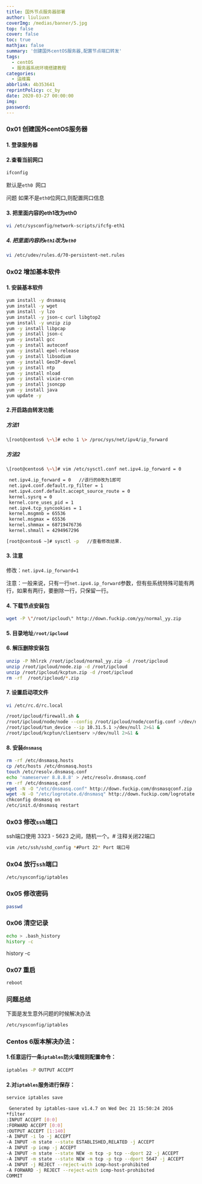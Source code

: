 ```yaml
---
title: 国外节点服务器部署
author: liuliuxn
coverImg: /medias/banner/5.jpg
top: false
cover: false
toc: true
mathjax: false
summary: '创建国外centOS服务器,配置节点端口转发'
tags:
  - centOS
  - 服务器系统环境搭建教程
categories:
  - 运维篇
abbrlink: 4b353641
reprintPolicy: cc_by
date: 2020-03-27 00:00:00
img:
password:
---
```



### 0x01 创建国外centOS服务器

#### 1. 登录服务器

#### 2.查看当前网口
```bash
ifconfig
```
默认是`eth0 `网口

问题 如果不是`eth0`位网口,则配置网口信息
#### 3. 把里面内容的eth1改为eth0
```bash
vi /etc/sysconfig/network-scripts/ifcfg-eth1
```

##### 4. 把里面内容的`eth1`改为`eth0`
```bash
vi /etc/udev/rules.d/70-persistent-net.rules
```

### 0x02 增加基本软件
#### 1. 安装基本软件
```bash
yum install -y dnsmasq
yum install -y wget
yum install -y lzo
yum install -y json-c curl libgtop2
yum install -y unzip zip
yum -y install libpcap
yum -y install json-c
yum -y install gcc
yum -y install autoconf
yum -y install epel-release
yum -y install libsodium
yum -y install GeoIP-devel
yum -y install ntp
yum -y install nload
yum -y install vixie-cron
yum -y install jsoncpp
yum -y install java
yum update -y
```
#### 2.开启路由转发功能

##### 方法1
```bash
\[root@centos6 \~\]# echo 1 \> /proc/sys/net/ipv4/ip_forward
```
##### 方法2
```bash
\[root@centos6 \~\]# vim /etc/sysctl.conf net.ipv4.ip_forward = 0
```
```bash
 net.ipv4.ip_forward = 0   //该行的0改为1即可
 net.ipv4.conf.default.rp_filter = 1
 net.ipv4.conf.default.accept_source_route = 0
 kernel.sysrq = 0
 kernel.core_uses_pid = 1
 net.ipv4.tcp_syncookies = 1
 kernel.msgmnb = 65536
 kernel.msgmax = 65536
 kernel.shmmax = 68719476736
 kernel.shmall = 4294967296
```
```bash
[root@centos6 ~]# sysctl -p   //查看修改结果.
```
#### 3. 注意

修改：`net.ipv4.ip_forward=1`

注意：一般来说，只有一行`net.ipv4.ip_forward`参数，但有些系统特殊可能有两行，如果有两行，要删除一行，只保留一行。

#### 4. 下载节点安装包
```bash
wget -P \"/root/ipcloud\" http://down.fuckip.com/yy/normal_yy.zip
```
#### 5. 目录地址`/root/ipcloud`

#### 6. 解压删除安装包
```bash
unzip -P hhlrzk /root/ipcloud/normal_yy.zip -d /root/ipcloud
unzip /root/ipcloud/node.zip -d /root/ipcloud
unzip /root/ipcloud/kcptun.zip -d /root/ipcloud
rm -rf  /root/ipcloud/*.zip
```
#### 7. 设置启动项文件
```bash
vi /etc/rc.d/rc.local
```
```bash
/root/ipcloud/firewall.sh &
/root/ipcloud/node/node --config /root/ipcloud/node/config.conf >/dev/null 2>&1 &
/root/ipcloud/tun_device --ip 10.31.5.1 >/dev/null 2>&1 &
/root/ipcloud/kcptun/clientserv >/dev/null 2>&1 &
```
#### 8. 安装`dnsmasq`
```bash
rm -rf /etc/dnsmasq.hosts
cp /etc/hosts /etc/dnsmasq.hosts
touch /etc/resolv.dnsmasq.conf
echo 'nameserver 8.8.8.8' > /etc/resolv.dnsmasq.conf
rm -rf /etc/dnsmasq.conf
wget -N -O "/etc/dnsmasq.conf" http://down.fuckip.com/dnsmasqconf.zip
wget -N -O "/etc/logrotate.d/dnsmasq" http://down.fuckip.com/logrotate.dnsmasq.rar
chkconfig dnsmasq on
/etc/init.d/dnsmasq restart
```
### 0x03 修改`ssh`端口 
ssh端口使用 3323 - 5623 之间，随机一个。# 注释关闭22端口
```bash
vim /etc/ssh/sshd_config *#Port 22* Port 端口号
```
### 0x04 放行`ssh`端口
```bash
/etc/sysconfig/iptables
```
### 0x05 修改密码
```bash
passwd
```
### 0x06 清空记录
```bash
echo > .bash_history
history -c
```
history -c
### 0x07 重启
```bash
reboot
```
### 问题总结

下面是发生意外问题的时候解决办法
```bash
/etc/sysconfig/iptables 
```
### Centos 6版本解决办法：

#### 1.任意运行一条`iptables`防火墙规则配置命令：
```bash
iptables -P OUTPUT ACCEPT
```
#### 2.对`iptables`服务进行保存：
```bash
service iptables save  
```
```bash
 Generated by iptables-save v1.4.7 on Wed Dec 21 15:50:24 2016
*filter
:INPUT ACCEPT [0:0]
:FORWARD ACCEPT [0:0]
:OUTPUT ACCEPT [1:140]
-A INPUT -i lo -j ACCEPT
-A INPUT -m state --state ESTABLISHED,RELATED -j ACCEPT
-A INPUT -p icmp -j ACCEPT
-A INPUT -m state --state NEW -m tcp -p tcp --dport 22 -j ACCEPT
-A INPUT -m state --state NEW -m tcp -p tcp --dport 5647 -j ACCEPT
-A INPUT -j REJECT --reject-with icmp-host-prohibited
-A FORWARD -j REJECT --reject-with icmp-host-prohibited
COMMIT
```